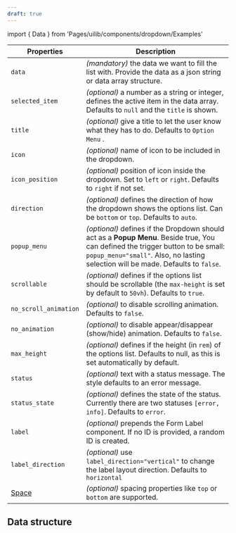```yaml
---
draft: true
---
```


import { Data } from 'Pages/uilib/components/dropdown/Examples'

| Properties                                      | Description                                                                                                                                                                                                           |
| ----------------------------------------------- | --------------------------------------------------------------------------------------------------------------------------------------------------------------------------------------------------------------------- |
| `data`                                          | _(mandatory)_ the data we want to fill the list with. Provide the data as a json string or data array structure.                                                                                                      |
| `selected_item`                                 | _(optional)_ a number as a string or integer, defines the active item in the data array. Defaults to `null` and the `title` is shown.                                                                                 |
| `title`                                         | _(optional)_ give a title to let the user know what they has to do. Defaults to `Option Menu` .                                                                                                                       |
| `icon`                                          | _(optional)_ name of icon to be included in the dropdown.                                                                                                                                                             |
| `icon_position`                                 | _(optional)_ position of icon inside the dropdown. Set to `left` or `right`. Defaults to `right` if not set.                                                                                                          |
| `direction`                                     | _(optional)_ defines the direction of how the dropdown shows the options list. Can be `bottom` or `top`. Defaults to `auto`.                                                                                          |
| `popup_menu`                                    | _(optional)_ defines if the Dropdown should act as a **Popup Menu**. Beside true, You can defined the trigger button to be small: `popup_menu="small"`. Also, no lasting selection will be made. Defaults to `false`. |
| `scrollable`                                    | _(optional)_ defines if the options list should be scrollable (the `max-height` is set by default to `50vh`). Defaults to `true`.                                                                                     |
| `no_scroll_animation`                           | _(optional)_ to disable scrolling animation. Defaults to `false`.                                                                                                                                                     |
| `no_animation`                                  | _(optional)_ to disable appear/disappear (show/hide) animation. Defaults to `false`.                                                                                                                                  |
| `max_height`                                    | _(optional)_ defines if the height (in `rem`) of the options list. Defaults to null, as this is set automatically by default.                                                                                         |
| `status`                                        | _(optional)_ text with a status message. The style defaults to an error message.                                                                                                                                      |
| `status_state`                                  | _(optional)_ defines the state of the status. Currently there are two statuses `[error, info]`. Defaults to `error`.                                                                                                  |
| `label`                                         | _(optional)_ prepends the Form Label component. If no ID is provided, a random ID is created.                                                                                                                         |
| `label_direction`                               | _(optional)_ use `label_direction="vertical"` to change the label layout direction. Defaults to `horizontal`                                                                                                          |
| [Space](/uilib/components/space#tab-properties) | _(optional)_ spacing properties like `top` or `bottom` are supported.                                                                                                                                                 |

## Data structure

<Data />

